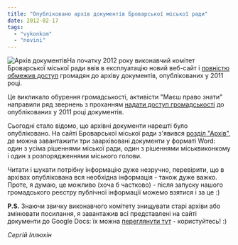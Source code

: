 ```yaml
---
title: "Опубліковано архів документів Броварської міської ради"
date: 2012-02-17
tags: 
  - "vykonkom"
  - "novini"
---
```


![](https://mpz.brovary.org/wp-content/uploads/2012/02/Архів-документів.jpg "Архів документів")На початку 2012 року виконавчий комітет Броварської міської ради ввів в експлуатацію новий веб-сайт і [повністю обмежив доступ](https://mpz.brovary.org/novini/%d0%b1%d1%80%d0%be%d0%b2%d0%b0%d1%80%d1%81%d1%8c%d0%ba%d0%b0-%d0%b2%d0%bb%d0%b0%d0%b4%d0%b0-%d0%be%d0%b1%d0%bc%d0%b5%d0%b6%d0%b8%d0%bb%d0%b0-%d0%b4%d0%be%d1%81%d1%82/ "Броварська влада обмежила доступ до документів за 2011 рік") громадян до архіву документів, опублікованих у 2011 році.

Це викликало обурення громадськості, активісти "Маєш право знати" направили ряд звернень з проханням [надати доступ громадськості](https://mpz.brovary.org/novini/%d0%b3%d1%80%d0%be%d0%bc%d0%b0%d0%b4%d1%81%d1%8c%d0%ba%d1%96%d1%81%d1%82%d1%8c-%d0%b4%d0%be%d0%bf%d0%be%d0%bc%d0%be%d0%b6%d0%b5-%d0%b1%d1%80%d0%be%d0%b2%d0%b0%d1%80%d1%81%d1%8c%d0%ba%d1%96%d0%b9/ "Громадськість допоможе Броварській міській раді створити реєстр публічної інформації") до опублікованих у 2011 році документів. <!--more-->

Сьогодні стало відомо, що архівні документи нарешті було опубліковано. На сайті Броварської міської ради з'явився [розділ "Архів"](http://brovary-rada.gov.ua/arhiv_doc "Архів Броварської міської ради"), де можна завантажити три заархівовані документи у форматі Word: один з усіма рішеннями міської ради, один з рішеннями міськвиконкому і один з розпорядженнями міського голови.

Читати і шукати потрібну інформацію дуже незручно, перевірити, що в архівах опублікована вся необхідна інформація - також дуже важко. Проте, я думаю, це можливо (хоча б частково) - після запуску нашого громадського реєстру публічної інформації можемо взятися і за це :)

**P.S.** Знаючи звичку виконавчого комітету знищувати старі архіви або змінювати посилання, я завантажив всі представлені на сайті документи до Google Docs: їх можна [переглянути тут](https://docs.google.com/open?id=0BxE2NQlPHqm_MTBiYmEwYmYtODhlYi00NzI3LWJmNTktZmVhMDljODVkODg0 "Архів Броварської міської ради") \- користуйтесь! :)

_Сергій Іллюхін_
